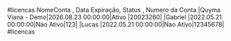 #licencas
    NomeConta       , Data Expiração,   Status   , Numero da Conta
 |Quyma Viana - Demo|2026.08.23 00:00:00|Ativo    |20023260|
 |Gabriel           |2022.05.21 00:00:00|Nao Ativo|123|
 |Lucas             |2022.05.21 00:00:00|Nao Ativo|12345678|
#licencas
